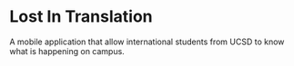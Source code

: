 Lost In Translation
====

A mobile application that allow international students from UCSD to know what is happening on campus.
